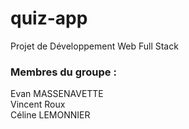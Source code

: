 # quiz-app

Projet de Développement Web Full Stack

### Membres du groupe :

Evan MASSENAVETTE  
Vincent Roux  
Céline LEMONNIER
